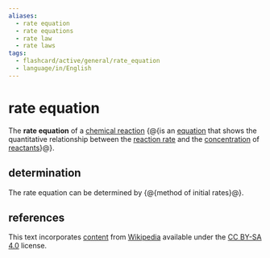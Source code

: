 ```yaml
---
aliases:
  - rate equation
  - rate equations
  - rate law
  - rate laws
tags:
  - flashcard/active/general/rate_equation
  - language/in/English
---
```


# rate equation

The __rate equation__ of a [chemical reaction](chemical%20reaction.md) {@{is an [equation](equation.md) that shows the quantitative relationship between the [reaction rate](reaction%20rate.md) and the [concentration](concentration.md) of [reactants](reagent.md)}@}.

## determination

The rate equation can be determined by {@{method of initial rates}@}.

## references

This text incorporates [content](https://en.wikipedia.org/wiki/rate_equation) from [Wikipedia](Wikipedia.md) available under the [CC BY-SA 4.0](https://creativecommons.org/licenses/by-sa/4.0/) license.
